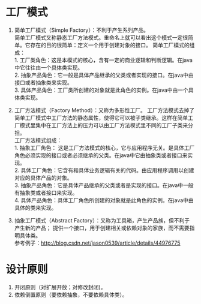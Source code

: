 # 工厂模式
1. 简单工厂模式（Simple Factory）：不利于产生系列产品。  
简单工厂模式又称静态工厂方法模式。重命名上就可以看出这个模式一定很简单。它存在的目的很简单：定义一个用于创建对象的接口。
简单工厂模式的组成：   
        1. 工厂类角色：这是本模式的核心，含有一定的商业逻辑和判断逻辑。在java中它往往由一个具体类实现。  
        2. 抽象产品角色：它一般是具体产品继承的父类或者实现的接口。在java中由接口或者抽象类来实现。  
        3. 具体产品角色：工厂类所创建的对象就是此角色的实例。在java中由一个具体类实现。  
        
2. 工厂方法模式（Factory Method）：又称为多形性工厂。
工厂方法模式去掉了简单工厂模式中工厂方法的静态属性，使得它可以被子类继承。这样在简单工厂模式里集中在工厂方法上的压力可以由工厂方法模式里不同的工厂子类来分担。   
工厂方法模式组成：     
       1. 抽象工厂角色： 这是工厂方法模式的核心，它与应用程序无关。是具体工厂角色必须实现的接口或者必须继承的父类。在java中它由抽象类或者接口来实现。   
       2. 具体工厂角色：它含有和具体业务逻辑有关的代码。由应用程序调用以创建对应的具体产品的对象。   
       3. 抽象产品角色：它是具体产品继承的父类或者是实现的接口。在java中一般有抽象类或者接口来实现。   
       4. 具体产品角色：具体工厂角色所创建的对象就是此角色的实例。在java中由具体的类来实现。   

3. 抽象工厂模式（Abstract Factory）：又称为工具箱，产生产品族，但不利于产生新的产品；
提供一个接口，用于创建相关或依赖对象的家族，而不需要指明具体类。  
参考例子：http://blog.csdn.net/jason0539/article/details/44976775

# 设计原则
1. 开闭原则（对扩展开放；对修改封闭)。  
2. 依赖倒置原则（要依赖抽象，不要依赖具体类）。
